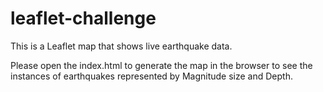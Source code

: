 # leaflet-challenge

This is a Leaflet map that shows live earthquake data.

Please open the index.html to generate the map in the browser to see the instances of earthquakes represented by Magnitude size and Depth.



